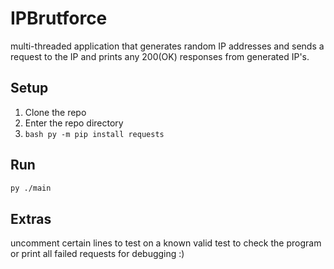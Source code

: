 # IPBrutforce
multi-threaded application that generates random IP addresses and sends a request to the IP and prints any 200(OK) responses from generated IP's.

## Setup
1. Clone the repo
2. Enter the repo directory
3. ```bash py -m pip install requests```

## Run
```bash
py ./main
```

## Extras
uncomment certain lines to test on a known valid test to check the program or print all failed requests for debugging :)
